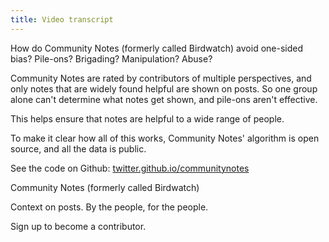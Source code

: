 ```yaml
---
title: Video transcript
---
```


How do Community Notes (formerly called Birdwatch) avoid one-sided bias? Pile-ons? Brigading? Manipulation? Abuse?

Community Notes are rated by contributors of multiple perspectives, and only notes that are widely found helpful are shown on posts. So one group alone can't determine what notes get shown, and pile-ons aren't effective.

This helps ensure that notes are helpful to a wide range of people.

To make it clear how all of this works, Community Notes' algorithm is open source, and all the data is public.

See the code on Github: [twitter.github.io/communitynotes](https://twitter.github.io/communitynotes)

Community Notes (formerly called Birdwatch)

Context on posts. By the people, for the people.

Sign up to become a contributor.
